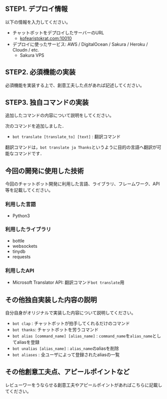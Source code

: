 ## STEP1. デプロイ情報
以下の情報を入力してください。
- チャットボットをデプロイしたサーバーのURL
    - [kofearistokrat.com:10010](http://kofearistokrat.com:10010/) 
- デプロイに使ったサービス: AWS / DigitalOcean / Sakura / Heroku / Cloudn / etc.
    - Sakura VPS

## STEP2. 必須機能の実装
必須機能を実装する上で、創意工夫した点があれば記述してください。

## STEP3. 独自コマンドの実装
追加したコマンドの内容について説明をしてください。

次のコマンドを追加しました．
- `bot translate [translate_to] [text]` : 翻訳コマンド

翻訳コマンドは，`bot translate ja Thanks`というように目的の言語へ翻訳が可能なコマンドです．

## 今回の開発に使用した技術
今回のチャットボット開発に利用した言語、ライブラリ、フレームワーク、API等を記載してください。

### 利用した言語
- Python3

### 利用したライブラリ
- bottle
- websockets
- tinydb
- requests

### 利用したAPI
- Microsoft Translator API: 翻訳コマンド`bot translate`用

## その他独自実装した内容の説明
自分自身がオリジナルで実装した内容について説明してください。

- `bot clap` : チャットボットが拍手してくれるだけのコマンド
- `bot thanks`: チャットボットを労うコマンド
- `bot alias [command_name] [alias_name]` : `command_name`を`alias_name`としてaliasを登録
- `bot unalias [alias_name]` : `alias_name`のaliasを削除
- `bot aliases` : 全ユーザによって登録されたaliasの一覧

## その他創意工夫点、アピールポイントなど
レビューワーをうならせる創意工夫やアピールポイントがあればこちらに記載してください。
